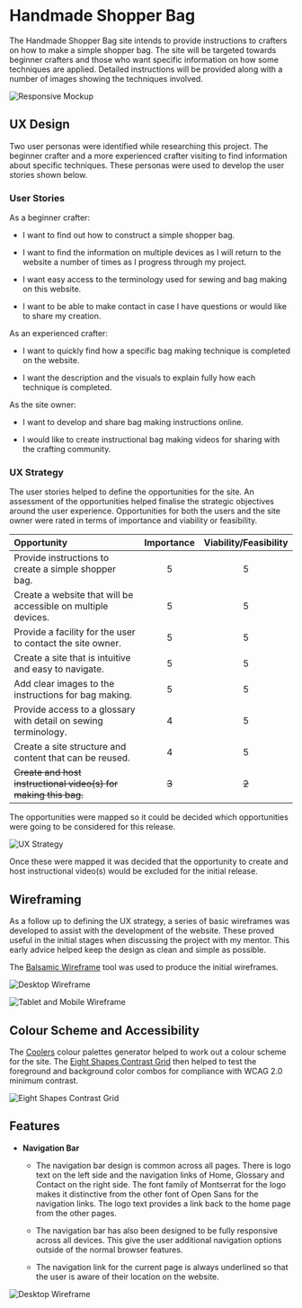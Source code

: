 # Handmade Shopper Bag

The Handmade Shopper Bag site intends to provide instructions to crafters on how to make a simple shopper bag.  The site will be targeted towards beginner crafters and those who want specific information on how some techniques are applied.  Detailed instructions will be provided along with a number of images showing the techniques involved.  

![Responsive Mockup](/assets/images/am-i-responsive.png)

## UX Design

Two user personas were identified while researching this project.  The beginner crafter and a more experienced crafter visiting to find information about specific techniques.  These personas were used to develop the user stories shown below.

### User Stories

As a beginner crafter:

- I want to find out how to construct a simple shopper bag.

- I want to find the information on multiple devices as I will return to the website a number of times as I progress through my project.

- I want easy access to the terminology used for sewing and bag making on this website.

- I want to be able to make contact in case I have questions or would like to share my creation.

As an experienced crafter:

- I want to quickly find how a specific bag making technique is completed on the website.

- I want the description and the visuals to explain fully how each technique is completed.

As the site owner:

- I want to develop and share bag making instructions online.

- I would like to create instructional bag making videos for sharing with the crafting community.

### UX Strategy

The user stories helped to define the opportunities for the site.  An assessment of the opportunities helped finalise the strategic objectives around the user experience. Opportunities for both the users and the site owner were rated in terms of importance and viability or feasibility.

| Opportunity                                                       |  Importance     |    Viability/Feasibility    |
| :------------                                                     |   :---:         |   :---:                     |
| Provide instructions to create a simple shopper bag.              |     5           |     5                       |
| Create a website that will be accessible on multiple devices.     |     5           |     5                       |
| Provide a facility for the user to contact the site owner.        |     5           |     5                       |
| Create a site that is intuitive and easy to navigate.             |     5           |     5                       |
| Add clear images to the instructions for bag making.              |     5           |     5                       |
| Provide access to a glossary with detail on sewing terminology.   |     4           |     5                       |
| Create a site structure and content that can be reused.           |     4           |     5                       |
| ~~Create and host instructional video(s) for making this bag.~~   |     ~~3~~       |     ~~2~~                   |

The opportunities were mapped so it could be decided which opportunities were going to be considered for this release.

 ![UX Strategy](/assets/images/ux-strategy.png)

Once these were mapped it was decided that the opportunity to create and host instructional video(s) would be excluded for the initial release. 

## Wireframing

As a follow up to defining the UX strategy, a series of basic wireframes was developed to assist with the development of the website.  These proved useful in the initial stages when discussing the project with my mentor.  This early advice helped keep the design as clean and simple as possible.

The [Balsamic Wireframe](https://fontawesome.com/) tool was used to produce the initial wireframes.

![Desktop Wireframe](/assets/images/Desktop%20Wireframe%20-%20Home%20Page.png)

![Tablet and Mobile Wireframe](/assets/images/Tablet%20and%20Mobile%20Wireframe%20-%20Home%20Page.png)

## Colour Scheme and Accessibility

The [Coolers](https://coolors.co/) colour palettes generator helped to work out a colour scheme for the site.  The [Eight Shapes Contrast Grid](https://contrast-grid.eightshapes.com/?version=1.1.0&background-colors=&foreground-colors=%23FFFFFF%2C%20White%0D%0A%23F2F2F2%0D%0A%23DDDDDD%0D%0A%23CCCCCC%0D%0A%23888888%0D%0A%23404040%2C%20Charcoal%0D%0A%23000000%2C%20Black%0D%0A%232F78C5%2C%20Effective%20on%20Extremes%0D%0A%230F60B6%2C%20Effective%20on%20Lights%0D%0A%23398EEA%2C%20Ineffective%0D%0A&es-color-form__tile-size=compact&es-color-form__show-contrast=aaa&es-color-form__show-contrast=aa&es-color-form__show-contrast=aa18&es-color-form__show-contrast=dnp) then helped to test the foreground and background color combos for compliance with WCAG 2.0 minimum contrast.

![Eight Shapes Contrast Grid](/assets/images/eight-shapes-contrast-grid.png)

## Features


- __Navigation Bar__


    - The navigation bar design is common across all pages.  There is logo text on the left side and the navigation links of Home, Glossary and Contact on the right side.  The font family of Montserrat for the logo makes it distinctive from the other font of Open Sans for the navigation links.  The logo text provides a link back to the home page from the other pages.

    - The navigation bar has also been designed to be fully responsive across all devices.  This give the user additional navigation options outside of the normal browser features.

    - The navigation link for the current page is always underlined so that the user is aware of their location on the website.

![Desktop Wireframe](/assets/images/navigation-bar.png)








